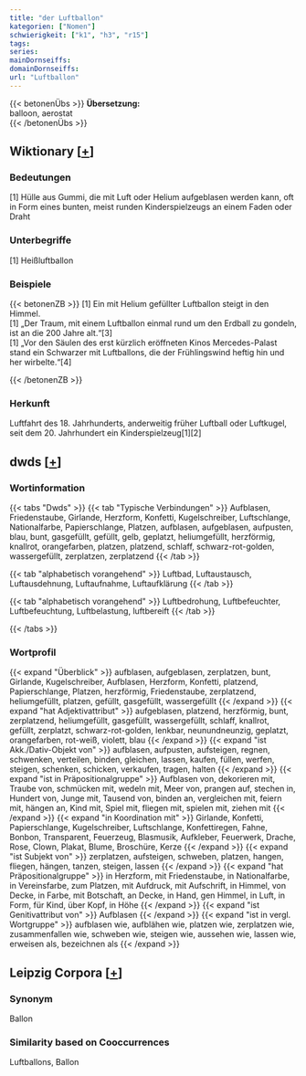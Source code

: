 ```yaml
---
title: "der Luftballon"
kategorien: ["Nomen"]
schwierigkeit: ["k1", "h3", "r15"]
tags:
series:
mainDornseiffs:
domainDornseiffs:
url: "Luftballon"
---
```


{{< betonenÜbs >}}
**Übersetzung:**  
balloon, aerostat  
{{< /betonenÜbs >}}

## Wiktionary [[+](https://de.wiktionary.org/wiki/Luftballon)]

### Bedeutungen
[1] Hülle aus Gummi, die mit Luft oder Helium aufgeblasen werden kann, oft in Form eines bunten, meist runden Kinderspielzeugs an einem Faden oder Draht  

### Unterbegriffe
[1] Heißluftballon  

### Beispiele
{{< betonenZB >}}
[1] Ein mit Helium gefüllter Luftballon steigt in den Himmel.  
[1] „Der Traum, mit einem Luftballon einmal rund um den Erdball zu gondeln, ist an die 200 Jahre alt.“[3]  
[1] „Vor den Säulen des erst kürzlich eröffneten Kinos Mercedes-Palast stand ein Schwarzer mit Luftballons, die der Frühlingswind heftig hin und her wirbelte.“[4]  

{{< /betonenZB >}}
### Herkunft
Luftfahrt des 18. Jahrhunderts, anderweitig früher Luftball oder Luftkugel, seit dem 20. Jahrhundert ein Kinderspielzeug[1][2]  



## dwds [[+](https://www.dwds.de/wb/Luftballon)]

### Wortinformation
{{< tabs "Dwds" >}}
{{< tab "Typische Verbindungen" >}}
Aufblasen, Friedenstaube, Girlande, Herzform, Konfetti, Kugelschreiber, Luftschlange, Nationalfarbe, Papierschlange, Platzen, aufblasen, aufgeblasen, aufpusten, blau, bunt, gasgefüllt, gefüllt, gelb, geplatzt, heliumgefüllt, herzförmig, knallrot, orangefarben, platzen, platzend, schlaff, schwarz-rot-golden, wassergefüllt, zerplatzen, zerplatzend
{{< /tab >}}

{{< tab "alphabetisch vorangehend" >}}
Luftbad, Luftaustausch, Luftausdehnung, Luftaufnahme, Luftaufklärung
{{< /tab >}}

{{< tab "alphabetisch vorangehend" >}}
Luftbedrohung, Luftbefeuchter, Luftbefeuchtung, Luftbelastung, luftbereift
{{< /tab >}}

{{< /tabs >}}

### Wortprofil
{{< expand "Überblick" >}} aufblasen, aufgeblasen, zerplatzen, bunt, Girlande, Kugelschreiber, Aufblasen, Herzform, Konfetti, platzend, Papierschlange, Platzen, herzförmig, Friedenstaube, zerplatzend, heliumgefüllt, platzen, gefüllt, gasgefüllt, wassergefüllt {{< /expand >}}
{{< expand "hat Adjektivattribut" >}} aufgeblasen, platzend, herzförmig, bunt, zerplatzend, heliumgefüllt, gasgefüllt, wassergefüllt, schlaff, knallrot, gefüllt, zerplatzt, schwarz-rot-golden, lenkbar, neunundneunzig, geplatzt, orangefarben, rot-weiß, violett, blau {{< /expand >}}
{{< expand "ist Akk./Dativ-Objekt von" >}} aufblasen, aufpusten, aufsteigen, regnen, schwenken, verteilen, binden, gleichen, lassen, kaufen, füllen, werfen, steigen, schenken, schicken, verkaufen, tragen, halten {{< /expand >}}
{{< expand "ist in Präpositionalgruppe" >}} Aufblasen von, dekorieren mit, Traube von, schmücken mit, wedeln mit, Meer von, prangen auf, stechen in, Hundert von, Junge mit, Tausend von, binden an, vergleichen mit, feiern mit, hängen an, Kind mit, Spiel mit, fliegen mit, spielen mit, ziehen mit {{< /expand >}}
{{< expand "in Koordination mit" >}} Girlande, Konfetti, Papierschlange, Kugelschreiber, Luftschlange, Konfettiregen, Fahne, Bonbon, Transparent, Feuerzeug, Blasmusik, Aufkleber, Feuerwerk, Drache, Rose, Clown, Plakat, Blume, Broschüre, Kerze {{< /expand >}}
{{< expand "ist Subjekt von" >}} zerplatzen, aufsteigen, schweben, platzen, hangen, fliegen, hängen, tanzen, steigen, lassen {{< /expand >}}
{{< expand "hat Präpositionalgruppe" >}} in Herzform, mit Friedenstaube, in Nationalfarbe, in Vereinsfarbe, zum Platzen, mit Aufdruck, mit Aufschrift, in Himmel, von Decke, in Farbe, mit Botschaft, an Decke, in Hand, gen Himmel, in Luft, in Form, für Kind, über Kopf, in Höhe {{< /expand >}}
{{< expand "ist Genitivattribut von" >}} Aufblasen {{< /expand >}}
{{< expand "ist in vergl. Wortgruppe" >}} aufblasen wie, aufblähen wie, platzen wie, zerplatzen wie, zusammenfallen wie, schweben wie, steigen wie, aussehen wie, lassen wie, erweisen als, bezeichnen als {{< /expand >}}

## Leipzig Corpora [[+](https://corpora.uni-leipzig.de/en/res?word=Luftballon&corpusId=deu_newscrawl-public_2018)]


### Synonym
Ballon


### Similarity based on Cooccurrences
Luftballons, Ballon

